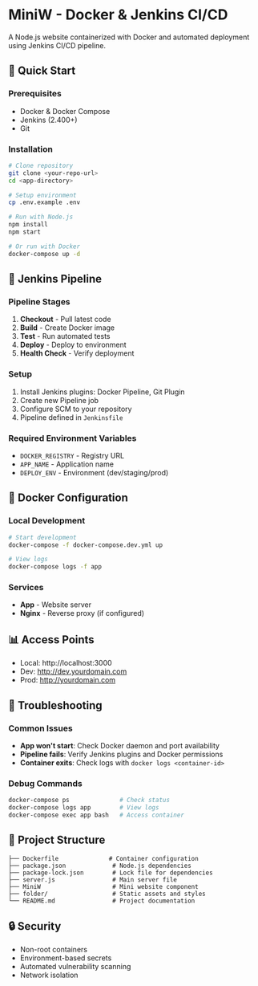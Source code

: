 # MiniW - Docker & Jenkins CI/CD

A Node.js website containerized with Docker and automated deployment using Jenkins CI/CD pipeline.

## 🚀 Quick Start

### Prerequisites
- Docker & Docker Compose
- Jenkins (2.400+)
- Git

### Installation

```bash
# Clone repository
git clone <your-repo-url>
cd <app-directory>

# Setup environment
cp .env.example .env

# Run with Node.js
npm install
npm start

# Or run with Docker
docker-compose up -d
```

## 🔧 Jenkins Pipeline

### Pipeline Stages
1. **Checkout** - Pull latest code
2. **Build** - Create Docker image  
3. **Test** - Run automated tests
4. **Deploy** - Deploy to environment
5. **Health Check** - Verify deployment

### Setup
1. Install Jenkins plugins: Docker Pipeline, Git Plugin
2. Create new Pipeline job
3. Configure SCM to your repository
4. Pipeline defined in `Jenkinsfile`

### Required Environment Variables
- `DOCKER_REGISTRY` - Registry URL
- `APP_NAME` - Application name
- `DEPLOY_ENV` - Environment (dev/staging/prod)

## 🐳 Docker Configuration

### Local Development
```bash
# Start development
docker-compose -f docker-compose.dev.yml up

# View logs
docker-compose logs -f app
```

### Services
- **App** - Website server
- **Nginx** - Reverse proxy (if configured)

## 📊 Access Points
- Local: http://localhost:3000
- Dev: http://dev.yourdomain.com
- Prod: http://yourdomain.com

## 🐛 Troubleshooting

### Common Issues
- **App won't start**: Check Docker daemon and port availability
- **Pipeline fails**: Verify Jenkins plugins and Docker permissions
- **Container exits**: Check logs with `docker logs <container-id>`

### Debug Commands
```bash
docker-compose ps              # Check status
docker-compose logs app        # View logs
docker-compose exec app bash   # Access container
```

## 📁 Project Structure
```
├── Dockerfile              # Container configuration
├── package.json             # Node.js dependencies
├── package-lock.json        # Lock file for dependencies
├── server.js                # Main server file
├── MiniW                    # Mini website component
├── folder/                  # Static assets and styles
└── README.md                # Project documentation
```

## 🔒 Security
- Non-root containers
- Environment-based secrets
- Automated vulnerability scanning
- Network isolation
